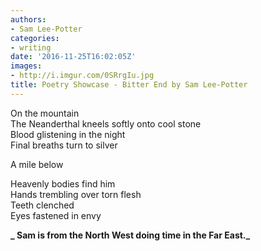 ```yaml
---
authors:
- Sam Lee-Potter
categories:
- writing
date: '2016-11-25T16:02:05Z'
images:
- http://i.imgur.com/0SRrgIu.jpg
title: Poetry Showcase - Bitter End by Sam Lee-Potter
---
```

On the mountain  
The Neanderthal kneels softly onto cool stone  
Blood glistening in the night  
Final breaths turn to silver  

A mile below  

Heavenly bodies find him  
Hands trembling over torn flesh  
Teeth clenched  
Eyes fastened in envy  

**_
Sam is from the North West doing time in the Far East._**